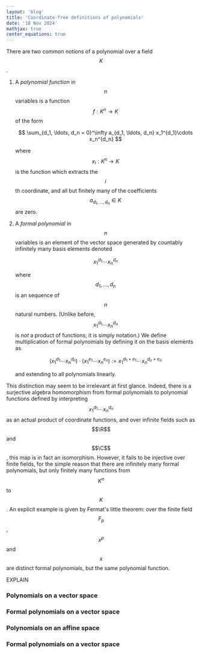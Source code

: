 ```yaml
---
layout: 'blog'
title: 'Coordinate-free definitions of polynomials'
date: '18 Nov 2024'
mathjax: true
center_equations: true
---
```


<div style="display:none">
  $$
  \newcommand{\R}{\mathbb{R}}
  \newcommand{\C}{\mathbb{C}}
  $$
</div>

There are two common notions of a polynomial over a field $$K$$.

1. A _polynomial function_ in $$n$$ variables is a function $$f : K^n \to K$$ of the form

    $$
    \sum_{d_1, \ldots, d_n = 0}^\infty a_{d_1, \ldots, d_n} x_1^{d_1}\cdots x_n^{d_n}
    $$

    where $$x_i : K^n \to K$$ is the function which extracts the $$i$$th coordinate, and all but finitely many of the coefficients $$a_{d_1, \ldots, d_n} \in K$$ are zero.

2. A _formal polynomial_ in $$n$$ variables is an element of the vector space generated by countably infinitely many basis elements denoted

    $$
    x_1^{d_1}\cdots x_n^{d_n}
    $$

    where $$d_1, \ldots, d_n$$ is an sequence of $$n$$ natural numbers. (Unlike before, $$x_1^{d_1}\cdots x_n^{d_n}$$ is _not_ a product of functions; it is simply notation.) We define multiplication of formal polynomials by defining it on the basis elements as

    $$ 
    \big(x_1^{d_1}\cdots x_n^{d_n}\big) \cdot \big(x_1^{e_1}\cdots x_n^{e_n}\big) := x_1^{d_1 + e_1}\cdots x_n^{d_n + e_n}
    $$

    and extending to all polynomials linearly.

This distinction may seem to be irrelevant at first glance. Indeed, there is a surjective algebra homomorphism from formal polynomials to polynomial functions defined by interpreting $$x_1^{d_1}\cdots x_n^{d_n}$$ as an actual product of coordinate functions, and over infinite fields such as $$\R$$ and $$\C$$, this map is in fact an isomorphism. However, it fails to be injective over finite fields, for the simple reason that there are infinitely many formal polynomials, but only finitely many functions from $$K^n$$ to $$K$$. An explicit example is given by Fermat's little theorem: over the finite field $$F_p$$, $$x^p$$ and $$x$$ are distinct formal polynomials, but the same polynomial function.

EXPLAIN 

### Polynomials on a vector space

### Formal polynomials on a vector space

### Polynomials on an affine space

### Formal polynomials on a vector space
